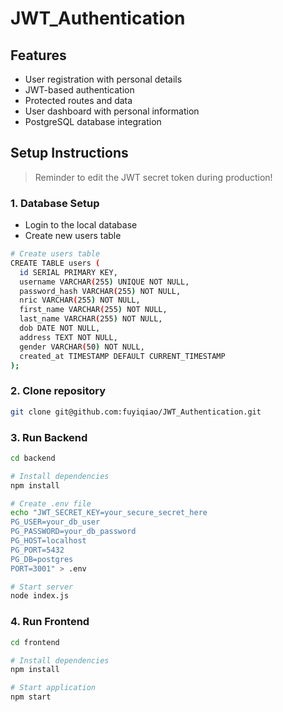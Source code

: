 # JWT_Authentication

## Features

- User registration with personal details
- JWT-based authentication
- Protected routes and data
- User dashboard with personal information
- PostgreSQL database integration

## Setup Instructions

> Reminder to edit the JWT secret token during production!

### 1. Database Setup
- Login to the local database 
- Create new users table

```bash
# Create users table
CREATE TABLE users (
  id SERIAL PRIMARY KEY,
  username VARCHAR(255) UNIQUE NOT NULL,
  password_hash VARCHAR(255) NOT NULL,
  nric VARCHAR(255) NOT NULL,
  first_name VARCHAR(255) NOT NULL,
  last_name VARCHAR(255) NOT NULL,
  dob DATE NOT NULL,
  address TEXT NOT NULL,
  gender VARCHAR(50) NOT NULL,
  created_at TIMESTAMP DEFAULT CURRENT_TIMESTAMP
);
```

### 2. Clone repository
```bash
git clone git@github.com:fuyiqiao/JWT_Authentication.git
```

### 3. Run Backend
```bash
cd backend

# Install dependencies
npm install

# Create .env file
echo "JWT_SECRET_KEY=your_secure_secret_here
PG_USER=your_db_user
PG_PASSWORD=your_db_password
PG_HOST=localhost
PG_PORT=5432
PG_DB=postgres
PORT=3001" > .env

# Start server
node index.js
```

### 4. Run Frontend

``` bash
cd frontend

# Install dependencies
npm install

# Start application
npm start
```